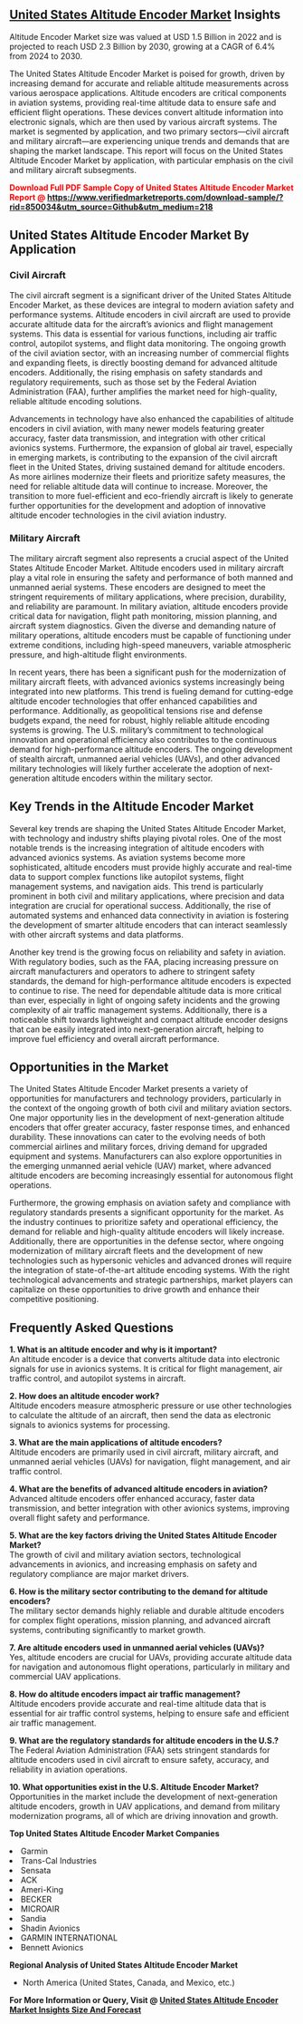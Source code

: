 <h2><a href="https://www.verifiedmarketreports.com/download-sample/?rid=850034&amp;utm_source=Github&amp;utm_medium=218" target="_blank">United States Altitude Encoder Market</a> Insights</h2><p>Altitude Encoder Market size was valued at USD 1.5 Billion in 2022 and is projected to reach USD 2.3 Billion by 2030, growing at a CAGR of 6.4% from 2024 to 2030.</p><p><p>The United States Altitude Encoder Market is poised for growth, driven by increasing demand for accurate and reliable altitude measurements across various aerospace applications. Altitude encoders are critical components in aviation systems, providing real-time altitude data to ensure safe and efficient flight operations. These devices convert altitude information into electronic signals, which are then used by various aircraft systems. The market is segmented by application, and two primary sectors—civil aircraft and military aircraft—are experiencing unique trends and demands that are shaping the market landscape. This report will focus on the United States Altitude Encoder Market by application, with particular emphasis on the civil and military aircraft subsegments.</p> <p><strong><p><span class=""><span style="color: #ff0000;"><strong>Download Full PDF Sample Copy of United States Altitude Encoder Market Report</strong> @ </span><a href="https://www.verifiedmarketreports.com/download-sample/?rid=850034&amp;utm_source=Github&amp;utm_medium=218" target="_blank">https://www.verifiedmarketreports.com/download-sample/?rid=850034&amp;utm_source=Github&amp;utm_medium=218</a></span></p></strong></p> <h2>United States Altitude Encoder Market By Application</h2> <h3>Civil Aircraft</h3> <p>The civil aircraft segment is a significant driver of the United States Altitude Encoder Market, as these devices are integral to modern aviation safety and performance systems. Altitude encoders in civil aircraft are used to provide accurate altitude data for the aircraft’s avionics and flight management systems. This data is essential for various functions, including air traffic control, autopilot systems, and flight data monitoring. The ongoing growth of the civil aviation sector, with an increasing number of commercial flights and expanding fleets, is directly boosting demand for advanced altitude encoders. Additionally, the rising emphasis on safety standards and regulatory requirements, such as those set by the Federal Aviation Administration (FAA), further amplifies the market need for high-quality, reliable altitude encoding solutions. <p>Advancements in technology have also enhanced the capabilities of altitude encoders in civil aviation, with many newer models featuring greater accuracy, faster data transmission, and integration with other critical avionics systems. Furthermore, the expansion of global air travel, especially in emerging markets, is contributing to the expansion of the civil aircraft fleet in the United States, driving sustained demand for altitude encoders. As more airlines modernize their fleets and prioritize safety measures, the need for reliable altitude data will continue to increase. Moreover, the transition to more fuel-efficient and eco-friendly aircraft is likely to generate further opportunities for the development and adoption of innovative altitude encoder technologies in the civil aviation industry.</p> <h3>Military Aircraft</h3> <p>The military aircraft segment also represents a crucial aspect of the United States Altitude Encoder Market. Altitude encoders used in military aircraft play a vital role in ensuring the safety and performance of both manned and unmanned aerial systems. These encoders are designed to meet the stringent requirements of military applications, where precision, durability, and reliability are paramount. In military aviation, altitude encoders provide critical data for navigation, flight path monitoring, mission planning, and aircraft system diagnostics. Given the diverse and demanding nature of military operations, altitude encoders must be capable of functioning under extreme conditions, including high-speed maneuvers, variable atmospheric pressure, and high-altitude flight environments. <p>In recent years, there has been a significant push for the modernization of military aircraft fleets, with advanced avionics systems increasingly being integrated into new platforms. This trend is fueling demand for cutting-edge altitude encoder technologies that offer enhanced capabilities and performance. Additionally, as geopolitical tensions rise and defense budgets expand, the need for robust, highly reliable altitude encoding systems is growing. The U.S. military’s commitment to technological innovation and operational efficiency also contributes to the continuous demand for high-performance altitude encoders. The ongoing development of stealth aircraft, unmanned aerial vehicles (UAVs), and other advanced military technologies will likely further accelerate the adoption of next-generation altitude encoders within the military sector.</p> <h2>Key Trends in the Altitude Encoder Market</h2> <p>Several key trends are shaping the United States Altitude Encoder Market, with technology and industry shifts playing pivotal roles. One of the most notable trends is the increasing integration of altitude encoders with advanced avionics systems. As aviation systems become more sophisticated, altitude encoders must provide highly accurate and real-time data to support complex functions like autopilot systems, flight management systems, and navigation aids. This trend is particularly prominent in both civil and military applications, where precision and data integration are crucial for operational success. Additionally, the rise of automated systems and enhanced data connectivity in aviation is fostering the development of smarter altitude encoders that can interact seamlessly with other aircraft systems and data platforms. <p>Another key trend is the growing focus on reliability and safety in aviation. With regulatory bodies, such as the FAA, placing increasing pressure on aircraft manufacturers and operators to adhere to stringent safety standards, the demand for high-performance altitude encoders is expected to continue to rise. The need for dependable altitude data is more critical than ever, especially in light of ongoing safety incidents and the growing complexity of air traffic management systems. Additionally, there is a noticeable shift towards lightweight and compact altitude encoder designs that can be easily integrated into next-generation aircraft, helping to improve fuel efficiency and overall aircraft performance.</p> <h2>Opportunities in the Market</h2> <p>The United States Altitude Encoder Market presents a variety of opportunities for manufacturers and technology providers, particularly in the context of the ongoing growth of both civil and military aviation sectors. One major opportunity lies in the development of next-generation altitude encoders that offer greater accuracy, faster response times, and enhanced durability. These innovations can cater to the evolving needs of both commercial airlines and military forces, driving demand for upgraded equipment and systems. Manufacturers can also explore opportunities in the emerging unmanned aerial vehicle (UAV) market, where advanced altitude encoders are becoming increasingly essential for autonomous flight operations.</p> <p>Furthermore, the growing emphasis on aviation safety and compliance with regulatory standards presents a significant opportunity for the market. As the industry continues to prioritize safety and operational efficiency, the demand for reliable and high-quality altitude encoders will likely increase. Additionally, there are opportunities in the defense sector, where ongoing modernization of military aircraft fleets and the development of new technologies such as hypersonic vehicles and advanced drones will require the integration of state-of-the-art altitude encoding systems. With the right technological advancements and strategic partnerships, market players can capitalize on these opportunities to drive growth and enhance their competitive positioning.</p> <h2>Frequently Asked Questions</h2> <p><strong>1. What is an altitude encoder and why is it important?</strong><br>An altitude encoder is a device that converts altitude data into electronic signals for use in avionics systems. It is critical for flight management, air traffic control, and autopilot systems in aircraft.</p> <p><strong>2. How does an altitude encoder work?</strong><br>Altitude encoders measure atmospheric pressure or use other technologies to calculate the altitude of an aircraft, then send the data as electronic signals to avionics systems for processing.</p> <p><strong>3. What are the main applications of altitude encoders?</strong><br>Altitude encoders are primarily used in civil aircraft, military aircraft, and unmanned aerial vehicles (UAVs) for navigation, flight management, and air traffic control.</p> <p><strong>4. What are the benefits of advanced altitude encoders in aviation?</strong><br>Advanced altitude encoders offer enhanced accuracy, faster data transmission, and better integration with other avionics systems, improving overall flight safety and performance.</p> <p><strong>5. What are the key factors driving the United States Altitude Encoder Market?</strong><br>The growth of civil and military aviation sectors, technological advancements in avionics, and increasing emphasis on safety and regulatory compliance are major market drivers.</p> <p><strong>6. How is the military sector contributing to the demand for altitude encoders?</strong><br>The military sector demands highly reliable and durable altitude encoders for complex flight operations, mission planning, and advanced aircraft systems, contributing significantly to market growth.</p> <p><strong>7. Are altitude encoders used in unmanned aerial vehicles (UAVs)?</strong><br>Yes, altitude encoders are crucial for UAVs, providing accurate altitude data for navigation and autonomous flight operations, particularly in military and commercial UAV applications.</p> <p><strong>8. How do altitude encoders impact air traffic management?</strong><br>Altitude encoders provide accurate and real-time altitude data that is essential for air traffic control systems, helping to ensure safe and efficient air traffic management.</p> <p><strong>9. What are the regulatory standards for altitude encoders in the U.S.?</strong><br>The Federal Aviation Administration (FAA) sets stringent standards for altitude encoders used in civil aircraft to ensure safety, accuracy, and reliability in aviation operations.</p> <p><strong>10. What opportunities exist in the U.S. Altitude Encoder Market?</strong><br>Opportunities in the market include the development of next-generation altitude encoders, growth in UAV applications, and demand from military modernization programs, all of which are driving innovation and growth.</p> </p><p><strong>Top United States Altitude Encoder Market Companies</strong></p><div data-test-id=""><p><li>Garmin</li><li> Trans-Cal Industries</li><li> Sensata</li><li> ACK</li><li> Ameri-King</li><li> BECKER</li><li> MICROAIR</li><li> Sandia</li><li> Shadin Avionics</li><li> GARMIN INTERNATIONAL</li><li> Bennett Avionics</li></p><div><strong>Regional Analysis of&nbsp;United States Altitude Encoder Market</strong></div><ul><li dir="ltr"><p dir="ltr">North America&nbsp;(United States, Canada, and Mexico, etc.)</p></li></ul><p><strong>For More Information or Query, Visit @&nbsp;</strong><strong><a href="https://www.verifiedmarketreports.com/product/altitude-encoder-market/?utm_source=Github&amp;utm_medium=218" target="_blank">United States Altitude Encoder Market Insights Size And Forecast</a></strong></p></div>
